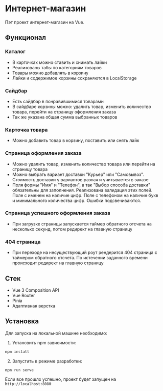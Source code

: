 # Интернет-магазин

Пэт проект интернет-магазин на Vue.

## Функционал

### Каталог

- В карточках можно ставить и снимать лайки
- Реализованы табы по категориям товаров
- Товары можно добавлять в корзину
- Лайки и содержимое корзины сохраняются в LocalStorage

### Сайдбар

- Есть сайдбар в понравившимися товарами
- В сайдбаре корзины можно: удалить товар, изменить количество товара, перейти на страницу оформления заказа
- Так же указана общая сумма выбранных товаров

### Карточка товара

- Можно добавить товар в корзину, поставить или снять лайк

### Страница оформления заказа

- Можно удалить товар, изменить количество товара или перейти на страницу товара
- Можно выбрать вариант доставки "Курьер" или "Самовывоз". Стоимость доставки у вариантов разная и учитывается в заказе
- Поля формы "Имя" и "Телефон", а так "Выбор способа доставки" обязательны для заполнения. Реализована валидация этих полей. Поле с именем на наличие цифр. Поле с телефоном на наличие букв и минимального количества цифр. Ошибки подсвечиваются.

### Страница успешного оформления заказа

- При загрузке страницы запускается таймер обратного отсчета на несколько секунд, потом редирект на главную страницу

### 404 страница

- При переходе на несуществующий роут рендерится 404 страница с таймером обратного отсчета. По истечении заданного времени происходит редирект на главную страницу

## Стек

- Vue 3 Composition API
- Vue Router
- Pinia
- Адаптивная верстка

## Установка

Для запуска на локальной машине необходимо:</br>

1. Установить npm зависимости:</br>

```sh
npm install
```

2. Запустить в режиме разработки:</br>

```sh
npm run serve
```

Если все прошло успешно, проект будет запущен на `http://localhost:8080`


